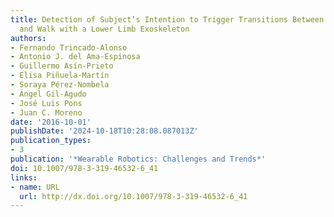 ```yaml
---
title: Detection of Subject’s Intention to Trigger Transitions Between Sit, Stand
  and Walk with a Lower Limb Exoskeleton
authors:
- Fernando Trincado-Alonso
- Antonio J. del Ama-Espinosa
- Guillermo Asín-Prieto
- Elisa Piñuela-Martín
- Soraya Pérez-Nombela
- Ángel Gil-Agudo
- José Luis Pons
- Juan C. Moreno
date: '2016-10-01'
publishDate: '2024-10-18T10:28:08.087013Z'
publication_types:
- 3
publication: '*Wearable Robotics: Challenges and Trends*'
doi: 10.1007/978-3-319-46532-6_41
links:
- name: URL
  url: http://dx.doi.org/10.1007/978-3-319-46532-6_41
---
```

